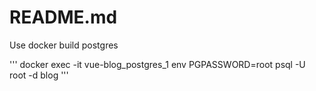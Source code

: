 # README.md

Use docker build postgres

'''
docker exec -it vue-blog_postgres_1 env PGPASSWORD=root psql -U root -d blog
'''
